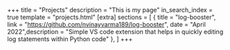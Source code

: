 +++
title =  "Projects"
description = "This is my page"
in_search_index = true
template = "projects.html"
[extra]
sections = [
  { title = "log-booster", link = "https://github.com/nvinayvarma189/log-booster", date = "April 2022",description = "Simple VS code extension that helps in quickly editing log statements within Python code" },
]
+++